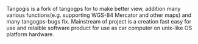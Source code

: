 Tangogis is a fork of tangogps for to make better view, addition many various functions(e.g. supporting WGS-84 Mercator and other maps) and many tangogps-bugs fix.
Mainstream of project is a creation fast easy for use and relaible software product for use as car computer on unix-like OS platform hardware.